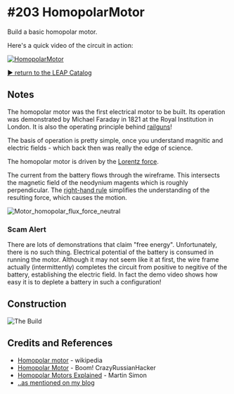 # #203 HomopolarMotor

Build a basic homopolar motor.

Here's a quick video of the circuit in action:

[![HomopolarMotor](https://img.youtube.com/vi/2aZ0dwhBsBo/0.jpg)](https://www.youtube.com/watch?v=2aZ0dwhBsBo)


[:arrow_forward: return to the LEAP Catalog](https://leap.tardate.com)

## Notes

The homopolar motor was the first electrical motor to be built.
Its operation was demonstrated by Michael Faraday in 1821 at the Royal Institution in London.
It is also the operating principle behind [railguns](https://en.wikipedia.org/wiki/Railgun)!

The basis of operation is pretty simple, once you understand magnitic and electric fields - which
back then was really the edge of science.

The homopolar motor is driven by the
[Lorentz force](https://en.wikipedia.org/wiki/Lorentz_force).

The current from the battery flows through the wireframe.
This intersects the magnetic field of the neodynium magents which is roughly perpendicular.
The
[right-hand rule](https://en.wikipedia.org/wiki/Right-hand_rule)
simplifies the understanding of the resulting force, which causes the motion.

![Motor_homopolar_flux_force_neutral](https://upload.wikimedia.org/wikipedia/commons/8/83/Motor_homopolar_flux_force_neutral.png)

### Scam Alert

There are lots of demonstrations that claim "free energy". Unfortunately, there is no such thing.
Electrical potential of the battery is consumed in running the motor. Although it may not seem like it at first,
the wire frame actually (intermittently) completes the circuit from positive to negitive of the battery,
establishing the electric field. In fact the demo video shows how easy it is to deplete a battery in such a configuration!

## Construction

![The Build](./assets/HomopolarMotor_build.jpg?raw=true)

## Credits and References
* [Homopolar motor](https://en.wikipedia.org/wiki/Homopolar_motor) - wikipedia
* [Homopolar Motor](https://youtu.be/wUqbvHOW6Us) - Boom! CrazyRussianHacker
* [Homopolar Motors Explained](https://www.youtube.com/watch?v=ttD3Jw9OfOI) - Martin Simon
* [..as mentioned on my blog](https://blog.tardate.com/2016/05/littlearduinoprojects203-homopolar-motor.html)
